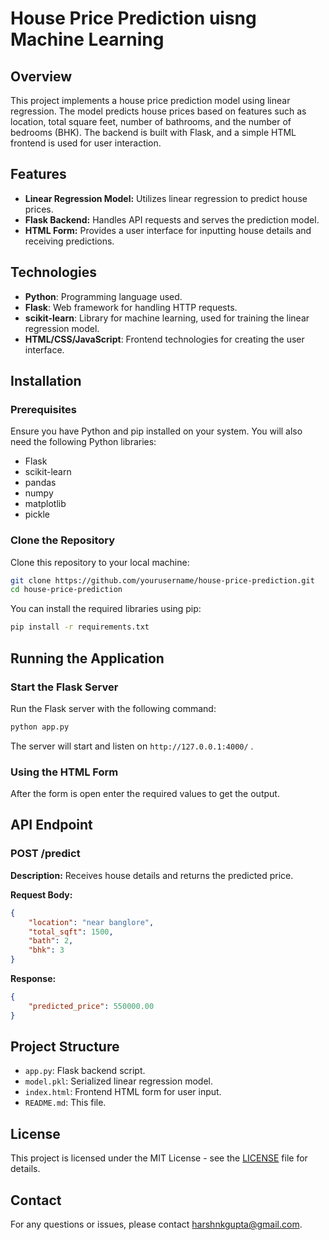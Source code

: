 # House Price Prediction uisng Machine Learning

## Overview

This project implements a house price prediction model using linear regression. The model predicts house prices based on features such as location, total square feet, number of bathrooms, and the number of bedrooms (BHK). The backend is built with Flask, and a simple HTML frontend is used for user interaction.

## Features

- **Linear Regression Model:** Utilizes linear regression to predict house prices.
- **Flask Backend:** Handles API requests and serves the prediction model.
- **HTML Form:** Provides a user interface for inputting house details and receiving predictions.

## Technologies

- **Python**: Programming language used.
- **Flask**: Web framework for handling HTTP requests.
- **scikit-learn**: Library for machine learning, used for training the linear regression model.
- **HTML/CSS/JavaScript**: Frontend technologies for creating the user interface.

## Installation

### Prerequisites

Ensure you have Python and pip installed on your system. You will also need the following Python libraries:

- Flask
- scikit-learn
- pandas
- numpy
- matplotlib
- pickle


### Clone the Repository

Clone this repository to your local machine:

```bash
git clone https://github.com/yourusername/house-price-prediction.git
cd house-price-prediction
```
You can install the required libraries using pip:

```bash
pip install -r requirements.txt
```

## Running the Application

### Start the Flask Server

Run the Flask server with the following command:

```bash
python app.py
```

The server will start and listen on `http://127.0.0.1:4000/` .

### Using the HTML Form

After the form is open enter the required values to get the output.

## API Endpoint

### POST /predict

**Description:** Receives house details and returns the predicted price.

**Request Body:**

```json
{
    "location": "near banglore",
    "total_sqft": 1500,
    "bath": 2,
    "bhk": 3
}
```

**Response:**

```json
{
    "predicted_price": 550000.00
}
```

## Project Structure

- `app.py`: Flask backend script.
- `model.pkl`: Serialized linear regression model.
- `index.html`: Frontend HTML form for user input.
- `README.md`: This file.

## License

This project is licensed under the MIT License - see the [LICENSE](LICENSE) file for details.


## Contact

For any questions or issues, please contact [harshnkgupta@gmail.com](mailto:harshnkgupta@gmail.com).

